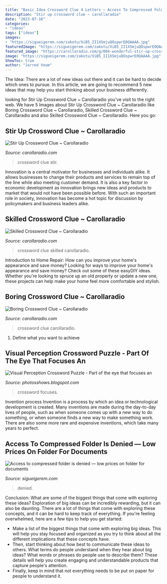 ```yaml
---
title: "Basic Idea Crossword Clue 4 Letters ~ Access To Compressed Folder Is Denied — Low Prices On Folder For Documents"
description: "Stir up crossword clue ~ carollaradio"
date: "2023-07-16"
categories:
- "ideas"
tags: ["ideas"]
images:
- "https://sigueigerem.com/zakotu/XiB5_II1XSmjuQOspwrE0QAAAA.jpg"
featuredImage: "https://sigueigerem.com/zakotu/XiB5_II1XSmjuQOspwrE0QAAAA.jpg"
featured_image: "https://carollaradio.com/g/004-wonderful-stir-up-crossword-clue-high-definition-1024_805.jpg"
image: "https://sigueigerem.com/zakotu/XiB5_II1XSmjuQOspwrE0QAAAA.jpg"
ShowToc: true
author: "Jarred Veum"
---
```



The Idea:
There are a lot of new ideas out there and it can be hard to decide which ones to pursue. In this article, we are going to recommend 5 new ideas that may help you start thinking about your business differently.

	

		
looking for Stir Up Crossword Clue ~ Carollaradio you've visit to the right web. We have 5 Images about Stir Up Crossword Clue ~ Carollaradio like Boring Crossword Clue ~ Carollaradio, Skilled Crossword Clue ~ Carollaradio and also Skilled Crossword Clue ~ Carollaradio. Here you go:
		
    
## Stir Up Crossword Clue ~ Carollaradio

<img loading=lazy src="https://carollaradio.com/g/004-wonderful-stir-up-crossword-clue-high-definition-1024_805.jpg" onerror="this.onerror=null;this.src='https://tse4.mm.bing.net/th?id=OIP.0ylgR9J-w4_HqeXhSzi64AHaF0&amp;pid=15.1';" alt="Stir Up Crossword Clue ~ Carollaradio">

_Source: carollaradio.com_

>crossword clue stir. 

	

Innovation is a central motivator for businesses and individuals alike. It allows businesses to change their products and services to remain top of the line while also meeting customer demand. It is also a key factor in economic development as innovation brings new ideas and products to market that would not have been possible before. With such an important role in society, innovation has become a hot topic for discussion by policymakers and business leaders alike.

    
## Skilled Crossword Clue ~ Carollaradio

<img loading=lazy src="https://carollaradio.com/g/001-beautiful-skilled-crossword-clue-highest-clarity-1024_876.jpg" onerror="this.onerror=null;this.src='https://tse2.mm.bing.net/th?id=OIP.ah-jbDrnF-swwnYbZ1N16QHaGV&amp;pid=15.1';" alt="Skilled Crossword Clue ~ Carollaradio">

_Source: carollaradio.com_

>crossword clue skilled carollaradio. 

	

Introduction to Home Repair: How can you improve your home's appearance and save money?
Looking for ways to improve your home's appearance and save money? Check out some of these easyDIY ideas. Whether you're looking to spruce up an old property or update a new one, these projects can help make your home feel more comfortable and stylish.

    
## Boring Crossword Clue ~ Carollaradio

<img loading=lazy src="https://carollaradio.com/g/000-stunning-boring-crossword-clue-concept-1024_859.jpg" onerror="this.onerror=null;this.src='https://tse2.mm.bing.net/th?id=OIP.ZndVuLjImpJrxnwLiRRnmAHaGN&amp;pid=15.1';" alt="Boring Crossword Clue ~ Carollaradio">

_Source: carollaradio.com_

>crossword clue carollaradio. 

	

1. Define what you want to achieve 

    
## Visual Perception Crossword Puzzle - Part Of The Eye That Focuses An

<img loading=lazy src="https://www.coursehero.com/thumb/2a/0e/2a0e8332f384964bcfe98c0a5db1697415f2f371_180.jpg" onerror="this.onerror=null;this.src='https://tse3.mm.bing.net/th?id=OIP.oo2Kax4d7ZF_hXqqjsHYUQHaJl&amp;pid=15.1';" alt="Visual Perception Crossword Puzzle - Part of the eye that focuses an">

_Source: photosshows.blogspot.com_

>crossword focuses. 

	

Invention process
Invention is a process by which an idea or technological development is created. Many inventions are made during the day-to-day lives of people, such as when someone comes up with a new way to do something, or when someone finds a new way to make something work. There are also some more rare and expensive inventions, which take many years to perfect.

    
## Access To Compressed Folder Is Denied — Low Prices On Folder For Documents

<img loading=lazy src="https://sigueigerem.com/zakotu/XiB5_II1XSmjuQOspwrE0QAAAA.jpg" onerror="this.onerror=null;this.src='https://tse4.mm.bing.net/th?id=OIP.eYCPLi2r5spO2daZ96-OmQAAAA&amp;pid=15.1';" alt="Access to compressed folder is denied — low prices on folder for documents">

_Source: sigueigerem.com_

>denied. 

	

Conclusion: What are some of the biggest things that come with exploring these ideas?
Exploration of big ideas can be incredibly rewarding, but it can also be daunting. There are a lot of things that come with exploring these concepts, and it can be hard to keep track of everything. If you're feeling overwhelmed, here are a few tips to help you get started: 
- Make a list of the biggest things that come with exploring big ideas. This will help you stay focused and organized as you try to think about all the different implications that these concepts have. 
- Then, start thinking about how best to communicate these ideas to others. What terms do people understand when they hear about big ideas? What words or phrases do people use to describe them? These details will help you create engaging and understandable products that capture people's attention. 
- Finally, keep in mind that not everything needs to be put on paper for people to understand it.

